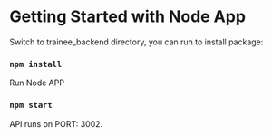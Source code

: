 # Getting Started with Node App

Switch to trainee_backend directory, you can run to install package:
### `npm install`

Run Node APP
### `npm start`

API runs on PORT: 3002.
